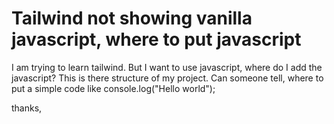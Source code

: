 
# Tailwind not showing vanilla javascript, where to put javascript

I am trying to learn tailwind. But I want to use javascript, where do I add the javascript?
This is there structure of my project. Can someone tell, where to put a simple code like console.log("Hello world");

thanks,

        